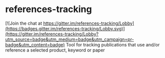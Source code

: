# references-tracking

[![Join the chat at https://gitter.im/references-tracking/Lobby](https://badges.gitter.im/references-tracking/Lobby.svg)](https://gitter.im/references-tracking/Lobby?utm_source=badge&utm_medium=badge&utm_campaign=pr-badge&utm_content=badge)
Tool for tracking publications that use and/or reference a selected product, keyword or paper
